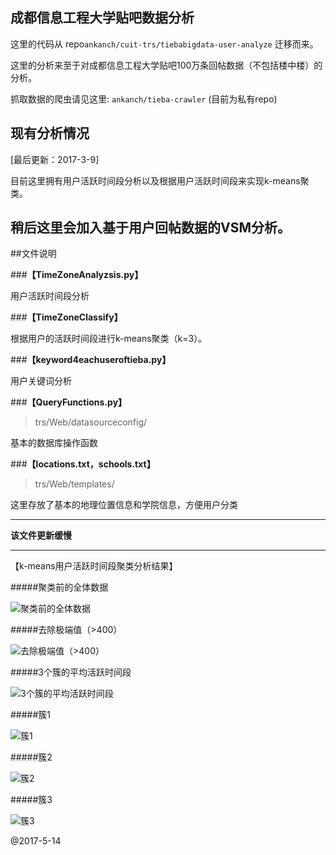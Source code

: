 ## 成都信息工程大学贴吧数据分析

这里的代码从 repo`ankanch/cuit-trs/tiebabigdata-user-analyze` 迁移而来。

这里的分析来至于对成都信息工程大学贴吧100万条回帖数据（不包括楼中楼）的分析。

抓取数据的爬虫请见这里: `ankanch/tieba-crawler` (目前为私有repo)

## 现有分析情况

[最后更新：2017-3-9]

目前这里拥有用户活跃时间段分析以及根据用户活跃时间段来实现k-means聚类。

稍后这里会加入基于用户回帖数据的VSM分析。
---
##文件说明

###**【TimeZoneAnalyzsis.py】**

用户活跃时间段分析

###**【TimeZoneClassify】**

根据用户的活跃时间段进行k-means聚类（k=3）。

###**【keyword4eachuseroftieba.py】**

用户关键词分析

###**【QueryFunctions.py】**
 >trs/Web/datasourceconfig/

基本的数据库操作函数

###**【locations.txt，schools.txt】**
 >trs/Web/templates/

这里存放了基本的地理位置信息和学院信息，方便用户分类

---

__该文件更新缓慢__

---
【k-means用户活跃时间段聚类分析结果】

#####聚类前的全体数据

![聚类前的全体数据](https://github.com/ankanch/data-analysis/raw/master/%E6%88%90%E9%83%BD%E4%BF%A1%E6%81%AF%E5%B7%A5%E7%A8%8B%E5%A4%A7%E5%AD%A6%E8%B4%B4%E5%90%A7%E7%94%A8%E6%88%B7%E5%88%86%E6%9E%90/Data/result/all.png)

#####去除极端值（>400）

![去除极端值（>400）](https://github.com/ankanch/data-analysis/raw/master/%E6%88%90%E9%83%BD%E4%BF%A1%E6%81%AF%E5%B7%A5%E7%A8%8B%E5%A4%A7%E5%AD%A6%E8%B4%B4%E5%90%A7%E7%94%A8%E6%88%B7%E5%88%86%E6%9E%90/Data/result/less400-9.png)

#####3个簇的平均活跃时间段

![3个簇的平均活跃时间段](https://github.com/ankanch/data-analysis/raw/master/%E6%88%90%E9%83%BD%E4%BF%A1%E6%81%AF%E5%B7%A5%E7%A8%8B%E5%A4%A7%E5%AD%A6%E8%B4%B4%E5%90%A7%E7%94%A8%E6%88%B7%E5%88%86%E6%9E%90/Data/result/2cr1.png)

#####簇1

![簇1](https://github.com/ankanch/data-analysis/raw/master/%E6%88%90%E9%83%BD%E4%BF%A1%E6%81%AF%E5%B7%A5%E7%A8%8B%E5%A4%A7%E5%AD%A6%E8%B4%B4%E5%90%A7%E7%94%A8%E6%88%B7%E5%88%86%E6%9E%90/Data/result/2cr1.png)

#####簇2

![簇2](https://github.com/ankanch/data-analysis/raw/master/%E6%88%90%E9%83%BD%E4%BF%A1%E6%81%AF%E5%B7%A5%E7%A8%8B%E5%A4%A7%E5%AD%A6%E8%B4%B4%E5%90%A7%E7%94%A8%E6%88%B7%E5%88%86%E6%9E%90/Data/result/2c2.png)


#####簇3

![簇3](https://github.com/ankanch/data-analysis/raw/master/%E6%88%90%E9%83%BD%E4%BF%A1%E6%81%AF%E5%B7%A5%E7%A8%8B%E5%A4%A7%E5%AD%A6%E8%B4%B4%E5%90%A7%E7%94%A8%E6%88%B7%E5%88%86%E6%9E%90/Data/result/2c3.png)


@2017-5-14